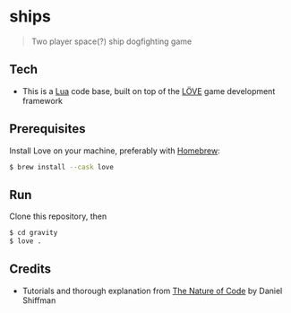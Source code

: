 # ships

> Two player space(?) ship dogfighting game

## Tech

- This is a [Lua](https://lua.org/) code base, built on top of the [LÖVE](https://love2d.org/) game development framework

## Prerequisites

Install Love on your machine, preferably with [Homebrew](https://formulae.brew.sh/cask/love):

```bash
$ brew install --cask love
```

## Run

Clone this repository, then

```bash
$ cd gravity
$ love .
```

## Credits

- Tutorials and thorough explanation from [The Nature of Code](https://natureofcode.com/forces/) by Daniel Shiffman
